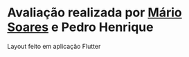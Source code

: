 <h1> Avaliação realizada por <a href="https://github.com/mario2805" target="_self" rel="external">Mário Soares</a> e Pedro Henrique </h1>
Layout feito em aplicação Flutter
